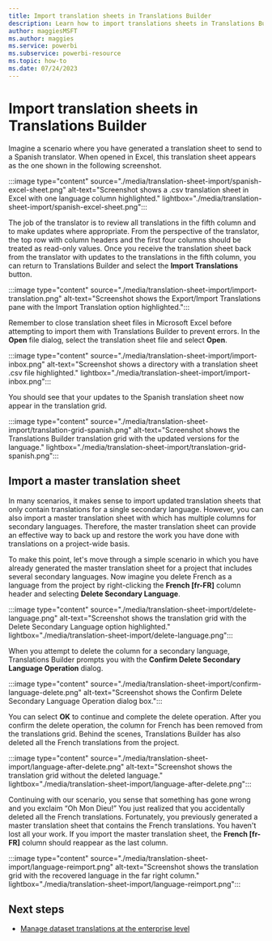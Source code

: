 ```yaml
---
title: Import translation sheets in Translations Builder
description: Learn how to import translations sheets in Translations Builder. Human translators use these .csv files to provide translations to localize Power BI reports.
author: maggiesMSFT   
ms.author: maggies
ms.service: powerbi
ms.subservice: powerbi-resource
ms.topic: how-to
ms.date: 07/24/2023
---
```

# Import translation sheets in Translations Builder

Imagine a scenario where you have generated a translation sheet to send to a Spanish translator. When opened in Excel, this translation sheet appears as the one shown in the following screenshot.

:::image type="content" source="./media/translation-sheet-import/spanish-excel-sheet.png" alt-text="Screenshot shows a .csv translation sheet in Excel with one language column highlighted." lightbox="./media/translation-sheet-import/spanish-excel-sheet.png":::

The job of the translator is to review all translations in the fifth column and to make updates where appropriate. From the perspective of the translator, the top row with column headers and the first four columns should be treated as read-only values. Once you receive the translation sheet back from the translator with updates to the translations in the fifth column, you can return to Translations Builder and select the **Import Translations** button.

:::image type="content" source="./media/translation-sheet-import/import-translation.png" alt-text="Screenshot shows the Export/Import Translations pane with the Import Translation option highlighted.":::

Remember to close translation sheet files in Microsoft Excel before attempting to import them with Translations Builder to prevent errors. In the **Open** file dialog, select the translation sheet file and select **Open**.

:::image type="content" source="./media/translation-sheet-import/import-inbox.png" alt-text="Screenshot shows a directory with a translation sheet .csv file highlighted." lightbox="./media/translation-sheet-import/import-inbox.png":::

You should see that your updates to the Spanish translation sheet now appear in the translation grid.

:::image type="content" source="./media/translation-sheet-import/translation-grid-spanish.png" alt-text="Screenshot shows the Translations Builder translation grid with the updated versions for the language." lightbox="./media/translation-sheet-import/translation-grid-spanish.png":::

## Import a master translation sheet

In many scenarios, it makes sense to import updated translation sheets that only contain translations for a single secondary language. However, you can also import a master translation sheet with which has multiple columns for secondary languages. Therefore, the master translation sheet can provide an effective way to back up and restore the work you have done with translations on a project-wide basis.

To make this point, let's move through a simple scenario in which you have already generated the master translation sheet for a project that includes several secondary languages. Now imagine you delete French as a language from the project by right-clicking the **French [fr-FR]** column header and selecting **Delete Secondary Language**.

:::image type="content" source="./media/translation-sheet-import/delete-language.png" alt-text="Screenshot shows the translation grid with the Delete Secondary Language option highlighted." lightbox="./media/translation-sheet-import/delete-language.png":::

When you attempt to delete the column for a secondary language, Translations Builder prompts you with the **Confirm Delete Secondary Language Operation** dialog.

:::image type="content" source="./media/translation-sheet-import/confirm-language-delete.png" alt-text="Screenshot shows the Confirm Delete Secondary Language Operation dialog box.":::

You can select **OK** to continue and complete the delete operation. After you confirm the delete operation, the column for French has been removed from the translations grid. Behind the scenes, Translations Builder has also deleted all the French translations from the project.

:::image type="content" source="./media/translation-sheet-import/language-after-delete.png" alt-text="Screenshot shows the translation grid without the deleted language." lightbox="./media/translation-sheet-import/language-after-delete.png":::

Continuing with our scenario, you sense that something has gone wrong and you exclaim “Oh Mon Dieu!” You just realized that you accidentally deleted all the French translations. Fortunately, you previously generated a master translation sheet that contains the French translations. You haven't lost all your work. If you import the master translation sheet, the **French [fr-FR]** column should reappear as the last column.

:::image type="content" source="./media/translation-sheet-import/language-reimport.png" alt-text="Screenshot shows the translation grid with the recovered language in the far right column." lightbox="./media/translation-sheet-import/language-reimport.png":::

## Next steps

- [Manage dataset translations at the enterprise level](translation-manage-dataset-import.md)
